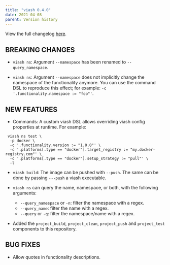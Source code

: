 ```yaml
---
title: "viash 0.4.0"
date: 2021-04-08
parent: Version history
---
```


View the full changelog
[here](https://github.com/data-intuitive/viash/blob/master/CHANGELOG.md).

## BREAKING CHANGES

  - `viash ns`: Argument `--namespace` has been renamed to
    `--query_namespace`.

  - `viash ns`: Argument `--namespace` does not implicitly change the
    namespace of the functionality anymore. You can use the command DSL
    to reproduce this effect; for example: `-c '.functionality.namespace
    := "foo"'`.

## NEW FEATURES

  - Commands: A custom viash DSL allows overriding viash config
    properties at runtime. For example:

<!-- end list -->

``` 
 viash ns test \
  -p docker \
  -c '.functionality.version := "1.0.0"' \
  -c '.platforms[.type == "docker"].target_registry := "my.docker-registry.com"' \
  -c '.platforms[.type == "docker"].setup_strategy := "pull"' \
  -l
```

  - `viash build`: The image can be pushed with `--push`. The same can
    be done by passing `---push` a viash executable.

  - `viash ns` can query the name, namespace, or both, with the
    following arguments:
    
      - `--query_namespace` or `-n`: filter the namespace with a regex.
      - `--query_name`: filter the name with a regex.
      - `--query` or `-q`: filter the namespace/name with a regex.

  - Added the `project_build`, `project_clean`, `project_push` and
    `project_test` components to this repository.

## BUG FIXES

  - Allow quotes in functionality descriptions.
